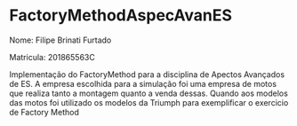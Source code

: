 # FactoryMethodAspecAvanES

Nome: Filipe Brinati Furtado

Matricula: 201865563C

 Implementação do FactoryMethod para a disciplina de Apectos Avançados de ES. A empresa escolhida para a simulação foi uma empresa de motos que realiza tanto a montagem quanto a venda dessas. Quando aos modelos das motos foi utilizado os modelos da Triumph para exemplificar o exercicio de Factory Method
